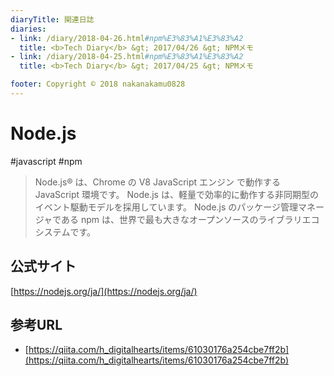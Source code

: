 ```yaml
---
diaryTitle: 関連日誌
diaries:
- link: /diary/2018-04-26.html#npm%E3%83%A1%E3%83%A2
  title: <b>Tech Diary</b> &gt; 2017/04/26 &gt; NPMメモ
- link: /diary/2018-04-25.html#npm%E3%83%A1%E3%83%A2
  title: <b>Tech Diary</b> &gt; 2017/04/25 &gt; NPMメモ

footer: Copyright © 2018 nakanakamu0828
---
```

# Node.js
#javascript #npm

>Node.js® は、Chrome の V8 JavaScript エンジン で動作する JavaScript 環境です。
>Node.js は、軽量で効率的に動作する非同期型のイベント駆動モデルを採用しています。
>Node.js のパッケージ管理マネージャである npm は、世界で最も大きなオープンソースのライブラリエコシステムです。


## 公式サイト
[https://nodejs.org/ja/](https://nodejs.org/ja/)

## 参考URL
* [https://qiita.com/h_digitalhearts/items/61030176a254cbe7ff2b](https://qiita.com/h_digitalhearts/items/61030176a254cbe7ff2b)
